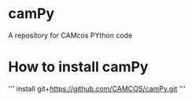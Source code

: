 # camPy
A repository for CAMcos PYthon code
# How to install camPy
'''
install git+https://github.com/CAMCOS/camPy.git
'''
